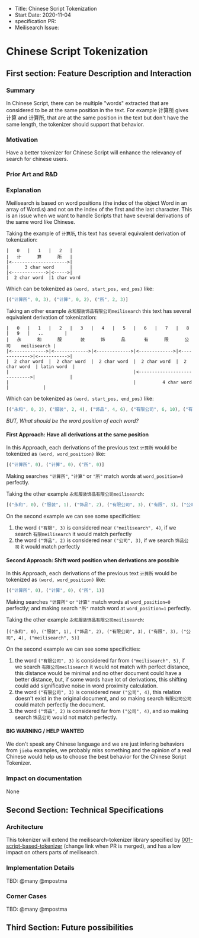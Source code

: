 - Title: Chinese Script Tokenization
- Start Date: 2020-11-04
- specification PR:
- Meilisearch Issue: 

# Chinese Script Tokenization

## First section: Feature Description and Interaction

### Summary

In Chinese Script, there can be multiple "words" extracted that are considered to be at the same position in the text. For example 计算所 gives 计算 and 计算所, that are at the same position in the text but don't have the same length, the tokenizer should support that behavior.


### Motivation

Have a better tokenizer for Chinese Script will enhance the relevancy of search for chinese users.

### Prior Art and R&D
### Explanation

Meilisearch is based on word positions (the index of the object Word in an array of Word.s) and not on the index of the first and the last character. This is an issue when we want to handle Scripts that have several derivations of the same word like Chinese.

Taking the example of `计算所`,
this text has several equivalent derivation of tokenization:
```
|   0   |   1   |   2   |
|   计      算      所   |
|<--------------------->|
|      3 char word      |
|<------------->|<----->|
|  2 char word  |1 char word
```
Which can be tokenized as `(word, start_pos, end_pos)` like:   
```rust
[("计算所", 0, 3), ("计算", 0, 2), ("所", 2, 3)]
```

Taking an other example `永和服装饰品有限公司meilisearch`
this text has several equivalent derivation of tokenization:
```
|   0   |   1   |   2   |   3   |   4   |   5   |   6   |   7   |   8   |   9   |   ..        |
|   永      和      服       装      饰      品       有      限      公       司    meilisearch |
|<------------->|<------------->|<------------->|<------------->|<------------->|<----------->|
|  2 char word  |  2 char word  |  2 char word  |  2 char word  |  2 char word  | latin word  |
|                                               |<----------------------------->|             |
|                                               |          4 char word          |             |
```
Which can be tokenized as `(word, start_pos, end_pos)` like:   
```rust
[("永和", 0, 2), ("服装", 2, 4), ("饰品", 4, 6), ("有限公司", 6, 10), ("有限", 6, 8), ("公司", 8, 10), ("meilisearch", 10, 21)]
```

_BUT, What should be the word position of each word?_

#### First Approach: Have all derivations at the same position

In this Approach, each derivations of the previous text `计算所` would be tokenized as `(word, word_position)` like:
```rust
[("计算所", 0), ("计算", 0), ("所", 0)]
```   
Making searches `"计算所"`, `"计算"` or `"所"` match words at `word_position=0` perfectly.

Taking the other example `永和服装饰品有限公司meilisearch`:
```rust
[("永和", 0), ("服装", 1), ("饰品", 2), ("有限公司", 3), ("有限", 3), ("公司", 3), ("meilisearch", 4)]
```   
On the second example we can see some specificities:
1) the word `("有限", 3)` is considered near `("meilisearch", 4)`, if we search `有限meilisearch` it would match perfectly
2) the word `("饰品", 2)` is considered near `("公司", 3)`, if we search `饰品公司` it would match perfectly

#### Second Approach: Shift word position when derivations are possible

In this Approach, each derivations of the previous text `计算所` would be tokenized as `(word, word_position)` like:
```rust
[("计算所", 0), ("计算", 0), ("所", 1)]
```   
Making searches `"计算所"` or `"计算"` match words at `word_position=0` perfectly; and making search `"所"` match word at `word_position=1` perfectly.

Taking the other example `永和服装饰品有限公司meilisearch`:
```
[("永和", 0), ("服装", 1), ("饰品", 2), ("有限公司", 3), ("有限", 3), ("公司", 4), ("meilisearch", 5)]
```   
On the second example we can see some specificities:
1) the word `("有限公司", 3)` is considered far from `("meilisearch", 5)`, if we search `有限公司meilisearch` it would not match with perfect distance, this distance would be minimal and no other document could have a better distance, but, if some words have lot of derivations, this shifting could add significative noise in word proximity calculation.
2) the word `("有限公司", 3)` is considered near `("公司", 4)`, this relation doesn't exist in the original document, and so making search `有限公司公司` could match perfectly the document.
3) the word `("饰品", 2)` is considered far from `("公司", 4)`, and so making search `饰品公司` would not match perfectly.

#### BIG WARNING / HELP WANTED
We don't speak any Chinese language and we are just infering behaviors from `jieba` examples,
we probably miss something and the opinion of a real Chinese would help us to choose the best behavior for the Chinese Script Tokenizer.

### Impact on documentation

None

## Second Section: Technical Specifications

### Architecture

This tokenizer will extend the meilisearch-tokenizer library specified by [001-script-based-tokenizer](https://github.com/meilisearch/specifications/pull/2) (change link when PR is merged),
and has a low impact on others parts of meilisearch.

### Implementation Details

TBD: @many @mpostma

### Corner Cases

TBD: @many @mpostma

## Third Section: Future possibilities
